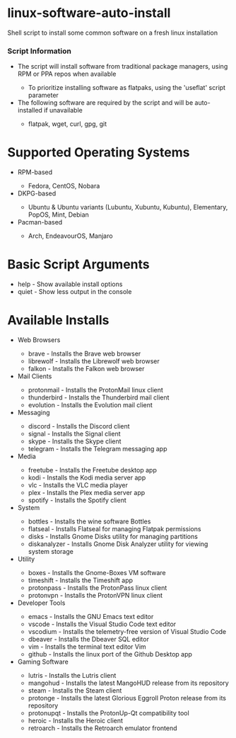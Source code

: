 # linux-software-auto-install
<p>Shell script to install some common software on a fresh linux installation</p>

<h3>Script Information</h3>
    <ul>
        <li>The script will install software from traditional package managers, using RPM or PPA repos when available</li>
        <ul>
            <li>To prioritize installing software as flatpaks, using the 'useflat' script parameter</li>
        </ul>
        <li>The following software are required by the script and will be auto-installed if unavailable</li>
        <ul>
            <li>flatpak, wget, curl, gpg, git</li>
        </ul>
    </ul>
<h1>Supported Operating Systems</h1>
    <ul>
        <li>RPM-based</li>
        <ul>
            <li>Fedora, CentOS, Nobara</li>
        </ul>
        <li>DKPG-based</li>
        <ul>
            <li>Ubuntu & Ubuntu variants (Lubuntu, Xubuntu, Kubuntu), Elementary, PopOS, Mint, Debian</li>
        </ul>
        <li>Pacman-based</li>
        <ul>
            <li>Arch, EndeavourOS, Manjaro</li>
        </ul>
    </ul>

<h1>Basic Script Arguments</h1>
    <ul>
        <li>help - Show available install options</li>
        <li>quiet - Show less output in the console</li>
    </ul>

<h1>Available Installs</h1>
    <ul>
        <li>Web Browsers</li>
        <ul>
            <li>brave - Installs the Brave web browser</li>
            <li>librewolf - Installs the Librewolf web browser</li> 
            <li>falkon - Installs the Falkon web browser</li> 
        </ul>
        <li>Mail Clients</li>
        <ul>
            <li>protonmail - Installs the ProtonMail linux client</li>
            <li>thunderbird - Installs the Thunderbird mail client</li>
            <li>evolution - Installs the Evolution mail client</li>
        </ul>
        <li>Messaging</li>
        <ul>
            <li>discord - Installs the Discord client</li>
            <li>signal - Installs the Signal client</li>
            <li>skype - Installs the Skype client</li>
            <li>telegram - Installs the Telegram messaging app</li>
        </ul>
        <li>Media</li>
        <ul>
            <li>freetube - Installs the Freetube desktop app</li>
            <li>kodi - Installs the Kodi media server app</li>
            <li>vlc - Installs the VLC media player</li>
            <li>plex - Installs the Plex media server app</li>   
            <li>spotify - Installs the Spotify client</li>
        </ul>
        <li>System</li>
        <ul>
            <li>bottles - Installs the wine software Bottles</li>
            <li>flatseal - Installs Flatseal for managing Flatpak permissions</li>
            <li>disks - Installs Gnome Disks utility for managing partitions</li>
            <li>diskanalyzer - Installs Gnome Disk Analyzer utility for viewing system storage</li>
        </ul>
        <li>Utility</li>
        <ul>
            <li>boxes - Installs the Gnome-Boxes VM software</li>
            <li>timeshift - Installs the Timeshift app</li>    
            <li>protonpass - Installs the ProtonPass linux client</li>
            <li>protonvpn - Installs the ProtonVPN linux client</li>
        </ul>
        <li>Developer Tools</li>
        <ul>
            <li>emacs - Installs the GNU Emacs text editor</li>
            <li>vscode - Installs the Visual Studio Code text editor</li>
            <li>vscodium - Installs the telemetry-free version of Visual Studio Code</li>
            <li>dbeaver - Installs the Dbeaver SQL editor</li>
            <li>vim - Installs the terminal text editor Vim</li>
            <li>github - Installs the linux port of the Github Desktop app</li>
        </ul>
        <li>Gaming Software</li>
        <ul>
            <li>lutris - Installs the Lutris client</li>
            <li>mangohud - Installs the latest MangoHUD release from its repository</li>
            <li>steam - Installs the Steam client</li>
            <li>protonge - Installs the latest Glorious Eggroll Proton release from its repository</li>
            <li>protonupqt - Installs the ProtonUp-Qt compatibility tool</li> 
            <li>heroic - Installs the Heroic client</li>
            <li>retroarch - Installs the Retroarch emulator frontend</li>
        </ul>
    </ul> 